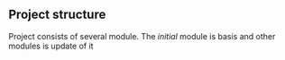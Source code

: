 ## Project structure
Project consists of several module. The _initial_ module is basis and other modules is update of it